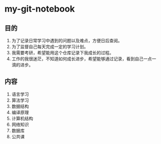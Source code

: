 # my-git-notebook
## 目的
1. 为了记录日常学习中遇到的问题以及难点，方便日后查阅。
2. 为了监督自己每天完成一定的学习计划。
3. 我需要考研，希望能用这个仓库记录下我成长的过程。
4. 工作的我很迷茫，不知道如何成长进步，希望能够通过记录，看到自己一点一滴的进步。

## 内容
1. 语言学习
2. 算法学习
3. 数据结构
4. 编译原理
5. 计算机结构
6. 网络知识
7. 数据库
8. 公共课
